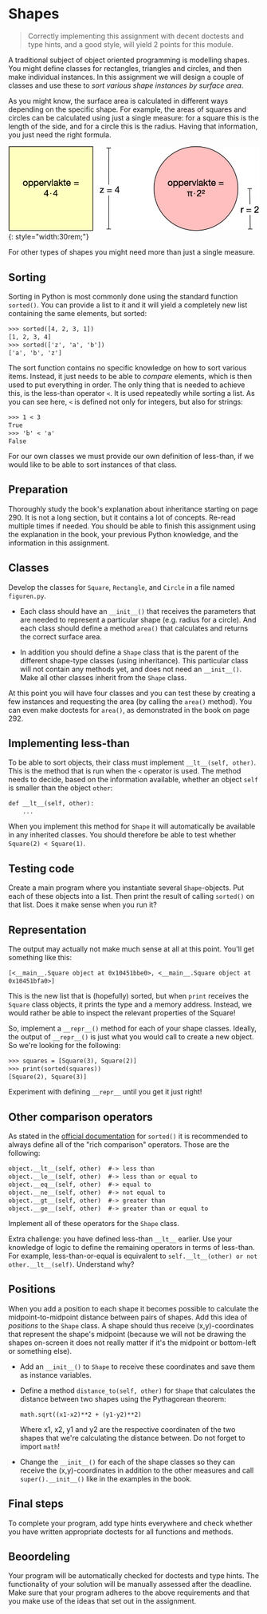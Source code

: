 # Shapes

> Correctly implementing this assignment with decent doctests and type hints, and a good style, will yield 2 points for this module.

A traditional subject of object oriented programming is modelling shapes. You might define classes for rectangles, triangles and circles, and then make individual instances. In this assignment we will design a couple of classes and use these to *sort various shape instances by surface area*.

As you might know, the surface area is calculated in different ways depending on the specific shape. For example, the areas of squares and circles can be calculated using just a single measure: for a square this is the length of the side, and for a circle this is the radius. Having that information, you just need the right formula.

![](oppervlaktes.png){: style="width:30rem;"}

For other types of shapes you might need more than just a single measure.

## Sorting

Sorting in Python is most commonly done using the standard function `sorted()`. You can provide a list to it and it will yield a completely new list containing the same elements, but sorted:

    >>> sorted([4, 2, 3, 1])
    [1, 2, 3, 4]
    >>> sorted(['z', 'a', 'b'])
    ['a', 'b', 'z']

The sort function contains no specific knowledge on how to sort various items. Instead, it just needs to be able to *compare* elements, which is then used to put everything in order. The only thing that is needed to achieve this, is the less-than operator `<`. It is used repeatedly while sorting a list. As you can see here, `<` is defined not only for integers, but also for strings:

    >>> 1 < 3
    True
    >>> 'b' < 'a'
    False

For our own classes we must provide our own definition of less-than, if we would like to be able to sort instances of that class.

## Preparation

Thoroughly study the book's explanation about inheritance starting on page 290. It is not a long section, but it contains a lot of concepts. Re-read multiple times if needed. You should be able to finish this assignment using the explanation in the book, your previous Python knowledge, and the information in this assignment.

## Classes

Develop the classes for `Square`, `Rectangle`, and `Circle` in a file named `figuren.py`.

*   Each class should have an `__init__()` that receives the parameters that are needed to represent a particular shape (e.g. radius for a circle). And each class should define a method `area()` that calculates and returns the correct surface area.

*   In addition you should define  a `Shape` class that is the parent of the different shape-type classes (using inheritance). This particular class will not contain any methods yet, and does not need an `__init__()`. Make all other classes inherit from the `Shape` class.

At this point you will have four classes and you can test these by creating a few instances and requesting the area (by calling the `area()` method). You can even make doctests for `area()`, as demonstrated in the book on page 292.

## Implementing less-than

To be able to sort objects, their class must implement `__lt__(self, other)`. This is the method that is run when the `<` operator is used. The method needs to decide, based on the information available, whether an object `self` is smaller than the object `other`:

    def __lt__(self, other):
        ...

When you implement this method for `Shape` it will automatically be available in any inherited classes. You should therefore be able to test whether `Square(2) < Square(1)`.

## Testing code

Create a main program where you instantiate several `Shape`-objects. Put each of these objects into a list. Then print the result of calling `sorted()` on that list. Does it make sense when you run it?

## Representation

The output may actually not make much sense at all at this point. You'll get something like this:

    [<__main__.Square object at 0x10451bbe0>, <__main__.Square object at 0x10451bfa0>]

This is the new list that is (hopefully) sorted, but when `print` receives the `Square` class objects, it prints the type and a memory address. Instead, we would rather be able to inspect the relevant properties of the Square!

So, implement a `__repr__()` method for each of your shape classes. Ideally, the output of `__repr__()` is just what you would call to create a new object. So we're looking for the following:

    >>> squares = [Square(3), Square(2)]
    >>> print(sorted(squares))
    [Square(2), Square(3)]

Experiment with defining `__repr__` until you get it just right!

## Other comparison operators

As stated in the [official documentation](https://docs.python.org/3/library/functions.html#sorted) for `sorted()` it is recommended to always define all of the "rich comparison" operators. Those are the following:

    object.__lt__(self, other)  #-> less than
    object.__le__(self, other)  #-> less than or equal to
    object.__eq__(self, other)  #-> equal to
    object.__ne__(self, other)  #-> not equal to
    object.__gt__(self, other)  #-> greater than
    object.__ge__(self, other)  #-> greater than or equal to

Implement all of these operators for the `Shape` class.

Extra challenge: you have defined less-than `__lt__` earlier. Use your knowledge of logic to define the remaining operators in terms of less-than. For example, less-than-or-equal is equivalent to `self.__lt__(other) or not other.__lt__(self)`. Understand why?

## Positions

When you add a position to each shape it becomes possible to calculate the midpoint-to-midpoint distance between pairs of shapes. Add this idea of *positions* to the `Shape` class. A shape should thus receive (x,y)-coordinates that represent the shape's midpoint (because we will not be drawing the shapes on-screen it does not really matter if it's the midpoint or bottom-left or something else).

*   Add an `__init__()` to `Shape` to receive these coordinates and save them as instance variables.

*   Define a method `distance_to(self, other)` for `Shape` that calculates the distance between two shapes using the Pythagorean theorem:

        math.sqrt((x1-x2)**2 + (y1-y2)**2)

    Where x1, x2, y1 and y2 are the respective coordinaten of the two shapes that we're calculating the distance between. Do not forget to import `math`!

*   Change the `__init__()` for each of the shape classes so they can receive the (x,y)-coordinates in addition to the other measures and call `super().__init__()` like in the examples in the book.

## Final steps

To complete your program, add type hints everywhere and check whether you have written appropriate doctests for all functions and methods.

## Beoordeling

Your program will be automatically checked for doctests and type hints. The functionality of your solution will be manually assessed after the deadline. Make sure that your program adheres to the above requirements and that you make use of the ideas that set out in the assignment.
